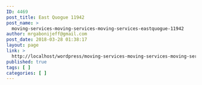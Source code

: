 ```yaml
---
ID: 4469
post_title: East Quogue 11942
post_name: >
  moving-services-moving-services-moving-services-eastquogue-11942
author: mrgabonijeff@gmail.com
post_date: 2018-03-28 01:38:17
layout: page
link: >
  http://localhost/wordpress/moving-services-moving-services-moving-services-eastquogue-11942/
published: true
tags: [ ]
categories: [ ]
---
```


